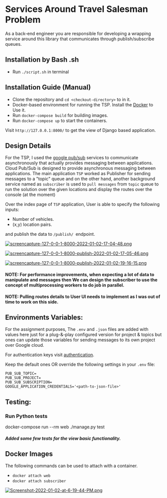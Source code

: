 # Services Around Travel Salesman Problem

As a back-end engineer you are responsible for developing a wrapping service around this
library that communicates through publish/subscribe queues.

## Installation by Bash .sh
- Run `./script.sh` in terminal

## Installation Guide (Manual)

- Clone the repository and `cd <checkout-directory>` to in it.
- Docker-based environment for running the TSP. Install the [Docker](https://docs.docker.com/get-docker/) to Use it.
- Run `docker-compose build` for building images.
- Run `docker-compose up` to start the containers.

Visit `http://127.0.0.1:8000/` to get the view of Django based application.

## Design Details
For the TSP, I used the [google pub/sub](https://cloud.google.com/pubsub/docs/overview) services to communicate asynchronously that actually provides messaging between applications. Cloud Pub/Sub is designed to provide asynchronous messaging between applications. The main application `TSP` worked as Publisher for sending messages to a "topic" queue and on the other hand, another background service named as `subscriber` is used to `pull messages` from `topic` queue to run the solution over the given locations and display the routes over the console (at the moment)

Over the index page of `TSP` application, User is able to specify the following inputs:
- Number of vehicles.
- (x,y) location pairs.

and publish the data to `/publish/ `endpoint.

[![screencapture-127-0-0-1-8000-2022-01-02-17-04-48.png](https://i.postimg.cc/mg7PH5yt/screencapture-127-0-0-1-8000-2022-01-02-17-04-48.png)](https://postimg.cc/FYsFtGq4)

[![screencapture-127-0-0-1-8000-publish-2022-01-02-17-05-46.png](https://i.postimg.cc/k4HJZQv0/screencapture-127-0-0-1-8000-publish-2022-01-02-17-05-46.png)](https://postimg.cc/N91v2rVD)

[![screencapture-127-0-0-1-8000-publish-2022-01-02-19-16-15.png](https://i.postimg.cc/28F0dhNG/screencapture-127-0-0-1-8000-publish-2022-01-02-19-16-15.png)](https://postimg.cc/dL3Rw71Z)


#### NOTE: For performance improvements, when expecting a lot of data to manipulate and messages then We can design the subscriber to use the concept of multiprocessing workers to do job in parallel.

#### NOTE: Pulling routes details to User UI needs to implement as I was out of time to work on this side.


## Environments Variables:
For the assignment purposes, The `.env` and `.json` files are added with values here just for a plug-&-play configured version for project & topics but ones can update those variables for sending messages to its own project over Google cloud.

For authentication keys visit [authentication](https://cloud.google.com/docs/authentication/getting-started).

Keep the default ones OR override the following settings in your `.env` file:

```
PUB_SUB_TOPIC=
PUB_SUB_PROJECT=
PUB_SUB_SUBSCRIPTION=
GOOGLE_APPLICATION_CREDENTIALS='<path-to-json-file>'
```

## Testing:

### Run Python tests
docker-compose run --rm web ./manage.py test 
##### Added some few tests for the view basic functionality.

## Docker Images
The following commands can be used to attach with a container.
- `docker attach web`
- `docker attach subscriber`

[![Screenshot-2022-01-02-at-6-19-44-PM.png](https://i.postimg.cc/K8sZpXr9/Screenshot-2022-01-02-at-6-19-44-PM.png)](https://postimg.cc/hXTWh5Yx)
